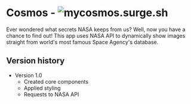 # Cosmos - ![mycosmos.surge.sh](http://mycosmos.surge.sh)

Ever wondered what secrets NASA keeps from us? Well, now you have a chance to find
out! This app uses NASA API to dynamically show images straight from world's most
famous Space Agency's database.

## Version history

- Version 1.0
  - Created core components
  - Applied styling
  - Requests to NASA API
